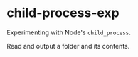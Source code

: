 # child-process-exp

Experimenting with Node's `child_process`.

Read and output a folder and its contents.
